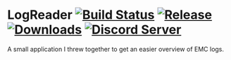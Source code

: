 # LogReader [![Build Status](http://95.217.45.17:8080/job/LogReader/job/master/badge/icon)](http://95.217.45.17:8080/job/LogReader/job/master/) [![Release](https://img.shields.io/github/release/KarlofDuty/LogReader.svg)](https://github.com/KarlOfDuty/LogReader/releases) [![Downloads](https://img.shields.io/github/downloads/KarlOfDuty/LogReader/total.svg)](https://github.com/KarlOfDuty/LogReader/releases) [![Discord Server](https://img.shields.io/discord/430468637183442945.svg?label=discord)](https://discord.gg/C5qMvkj)
A small application I threw together to get an easier overview of EMC logs.
